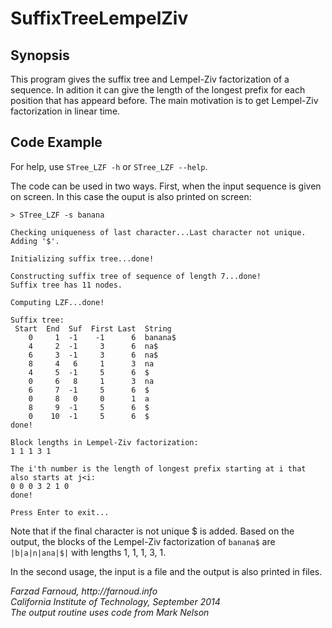 # SuffixTreeLempelZiv

## Synopsis
This program gives the suffix tree and Lempel-Ziv factorization of a sequence. In adition it can give the length of the longest prefix for each position that has appeard before. The main motivation is to get Lempel-Ziv factorization in linear time.

## Code Example
For help, use `STree_LZF -h` or `STree_LZF --help`.

The code can be used in two ways. First, when the input sequence is given on screen. In this case the ouput is also printed on screen:
```
> STree_LZF -s banana

Checking uniqueness of last character...Last character not unique. Adding '$'.

Initializing suffix tree...done!

Constructing suffix tree of sequence of length 7...done!
Suffix tree has 11 nodes.

Computing LZF...done!

Suffix tree:
 Start  End  Suf  First Last  String
    0     1  -1    -1      6  banana$
    4     2  -1     3      6  na$
    6     3  -1     3      6  na$
    8     4   6     1      3  na
    4     5  -1     5      6  $
    0     6   8     1      3  na
    6     7  -1     5      6  $
    0     8   0     0      1  a
    8     9  -1     5      6  $
    0    10  -1     5      6  $
done!

Block lengths in Lempel-Ziv factorization:
1 1 1 3 1

The i'th number is the length of longest prefix starting at i that also starts at j<i:
0 0 0 3 2 1 0
done!

Press Enter to exit...
``` 
Note that if the final character is not unique $ is added. Based on the output, the blocks of the Lempel-Ziv factorization of `banana$` are `|b|a|n|ana|$|` with lengths 1, 1, 1, 3, 1.

In the second usage, the input is a file and the output is also printed in files. 


_Farzad Farnoud, http://farnoud.info_  
_California Institute of Technology, September 2014_  
_The output routine uses code from Mark Nelson_  
